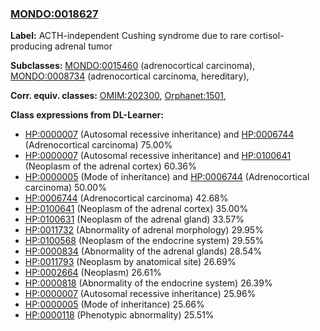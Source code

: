 
### [MONDO:0018627](http://purl.obolibrary.org/obo/MONDO_0018627)
**Label:** ACTH-independent Cushing syndrome due to rare cortisol-producing adrenal tumor

**Subclasses:** [MONDO:0015460](http://purl.obolibrary.org/obo/MONDO_0015460) (adrenocortical carcinoma), [MONDO:0008734](http://purl.obolibrary.org/obo/MONDO_0008734) (adrenocortical carcinoma, hereditary), 

**Corr. equiv. classes:** [OMIM:202300](http://purl.obolibrary.org/obo/OMIM_202300), [Orphanet:1501](http://www.orpha.net/ORDO/Orphanet_1501), 

**Class expressions from DL-Learner:**

- [HP:0000007](http://purl.obolibrary.org/obo/HP_0000007) (Autosomal recessive inheritance) and [HP:0006744](http://purl.obolibrary.org/obo/HP_0006744) (Adrenocortical carcinoma) 75.00%
- [HP:0000007](http://purl.obolibrary.org/obo/HP_0000007) (Autosomal recessive inheritance) and [HP:0100641](http://purl.obolibrary.org/obo/HP_0100641) (Neoplasm of the adrenal cortex) 60.36%
- [HP:0000005](http://purl.obolibrary.org/obo/HP_0000005) (Mode of inheritance) and [HP:0006744](http://purl.obolibrary.org/obo/HP_0006744) (Adrenocortical carcinoma) 50.00%
- [HP:0006744](http://purl.obolibrary.org/obo/HP_0006744) (Adrenocortical carcinoma) 42.68%
- [HP:0100641](http://purl.obolibrary.org/obo/HP_0100641) (Neoplasm of the adrenal cortex) 35.00%
- [HP:0100631](http://purl.obolibrary.org/obo/HP_0100631) (Neoplasm of the adrenal gland) 33.57%
- [HP:0011732](http://purl.obolibrary.org/obo/HP_0011732) (Abnormality of adrenal morphology) 29.95%
- [HP:0100568](http://purl.obolibrary.org/obo/HP_0100568) (Neoplasm of the endocrine system) 29.55%
- [HP:0000834](http://purl.obolibrary.org/obo/HP_0000834) (Abnormality of the adrenal glands) 28.54%
- [HP:0011793](http://purl.obolibrary.org/obo/HP_0011793) (Neoplasm by anatomical site) 26.69%
- [HP:0002664](http://purl.obolibrary.org/obo/HP_0002664) (Neoplasm) 26.61%
- [HP:0000818](http://purl.obolibrary.org/obo/HP_0000818) (Abnormality of the endocrine system) 26.39%
- [HP:0000007](http://purl.obolibrary.org/obo/HP_0000007) (Autosomal recessive inheritance) 25.96%
- [HP:0000005](http://purl.obolibrary.org/obo/HP_0000005) (Mode of inheritance) 25.66%
- [HP:0000118](http://purl.obolibrary.org/obo/HP_0000118) (Phenotypic abnormality) 25.51%


